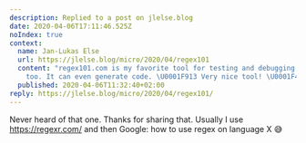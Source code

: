 ```yaml
---
description: Replied to a post on jlelse.blog
date: 2020-04-06T17:11:46.525Z
noIndex: true
context:
  name: Jan-Lukas Else
  url: https://jlelse.blog/micro/2020/04/regex101
  content: "regex101.com is my favorite tool for testing and debugging regular expressions
    too. It can even generate code. \U0001F913 Very nice tool! \U0001F44D"
  published: 2020-04-06T11:32:40+02:00
reply: https://jlelse.blog/micro/2020/04/regex101/
---
```


Never heard of that one. Thanks for sharing that. Usually I use https://regexr.com/ and then Google: how to use regex on language X 😅
